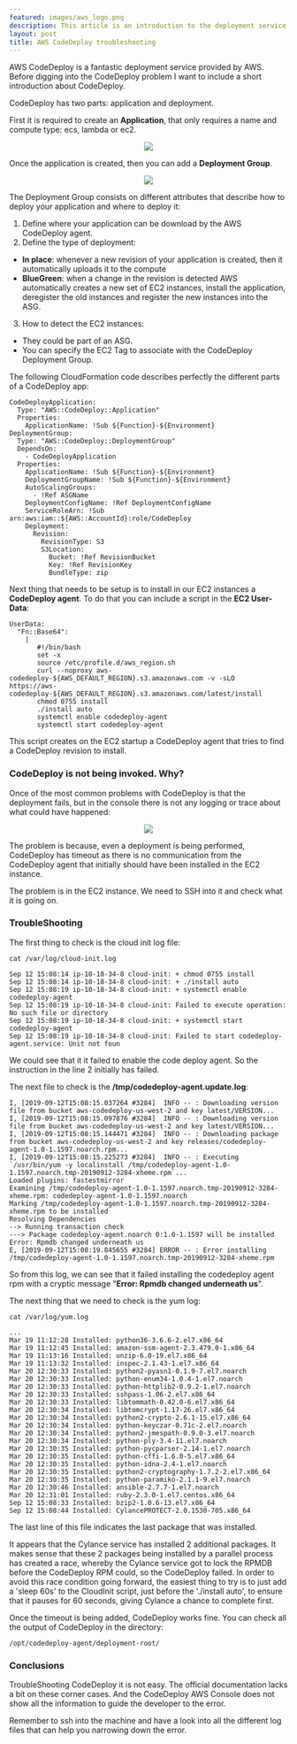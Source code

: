 ```yaml
---
featured: images/aws_logo.png
description: This article is an introduction to the deployment service provided by AWS. After the introduction, we will discuss a real AWS CodeDeploy deployment issue and how to troubleshoot it. 
layout: post
title: AWS CodeDeploy troubleshooting
---
```


AWS CodeDeploy is a fantastic deployment service provided by AWS. Before digging into the CodeDeploy problem I want to include a short introduction about CodeDeploy.

CodeDeploy has two parts: application and deployment.

First it is required to create an **Application**, that only requires a name and compute type: ecs, lambda or ec2.

<center><img src="/assets/images/codedeploy_troubleshoot/create_application.png"/></center>

Once the application is created, then you can add a **Deployment Group**.

<center><img src="/assets/images/codedeploy_troubleshoot/application_details.png"/></center>

The Deployment Group consists on different attributes that describe how to deploy your application and where to deploy it:
1. Define where your application can be download by the AWS CodeDeploy agent.
2. Define the type of deployment:
* **In place**: whenever a new revision of your application is created, then it automatically uploads it to the compute
* **BlueGreen**: when a change in the revision is detected AWS automatically creates a new set of EC2 instances, install the application, deregister the old instances and register the new instances into the ASG.
3. How to detect the EC2 instances:
* They could be part of an ASG.
* You can specify the EC2 Tag to associate with the CodeDeploy Deployment Group.

The following CloudFormation code describes perfectly the different parts of a CodeDeploy app:

```
CodeDeployApplication:
  Type: "AWS::CodeDeploy::Application"
  Properties:
    ApplicationName: !Sub ${Function}-${Environment}
DeploymentGroup:
  Type: "AWS::CodeDeploy::DeploymentGroup"
  DependsOn:
    - CodeDeployApplication
  Properties:
    ApplicationName: !Sub ${Function}-${Environment}
    DeploymentGroupName: !Sub ${Function}-${Environment}
    AutoScalingGroups:
      - !Ref ASGName
    DeploymentConfigName: !Ref DeploymentConfigName
    ServiceRoleArn: !Sub arn:aws:iam::${AWS::AccountId}:role/CodeDeploy
    Deployment:
      Revision:
        RevisionType: S3
        S3Location:
          Bucket: !Ref RevisionBucket
          Key: !Ref RevisionKey
          BundleType: zip
```

Next thing that needs to be setup is to install in our EC2 instances a **CodeDeploy agent**. To do that you can include a script in the **EC2 User-Data**:

```
UserData:
  "Fn::Base64":
    |
       #!/bin/bash
       set -x
       source /etc/profile.d/aws_region.sh
       curl --noproxy aws-codedeploy-${AWS_DEFAULT_REGION}.s3.amazonaws.com -v -sLO  https://aws-codedeploy-${AWS_DEFAULT_REGION}.s3.amazonaws.com/latest/install
       chmod 0755 install
       ./install auto
       systemctl enable codedeploy-agent
       systemctl start codedeploy-agent
```

This script creates on the EC2 startup a CodeDeploy agent that tries to find a CodeDeploy revision to install.


### CodeDeploy is not being invoked. Why?

Once of the most common problems with CodeDeploy is that the deployment fails, but in the console there is not any logging or trace about what could have happened:

<center><img src="/assets/images/codedeploy_troubleshoot/problem.png"/></center>

The problem is because, even a deployment is being performed, CodeDeploy has timeout as there is no communication from the CodeDeploy agent that initially should have been installed in the EC2 instance.

The problem is in the EC2 instance. We need to SSH into it and check what it is going on.

### TroubleShooting

The first thing to check is the cloud init log file:

`cat /var/log/cloud-init.log`

```
Sep 12 15:08:14 ip-10-18-34-8 cloud-init: + chmod 0755 install
Sep 12 15:08:14 ip-10-18-34-8 cloud-init: + ./install auto
Sep 12 15:08:19 ip-10-18-34-8 cloud-init: + systemctl enable codedeploy-agent
Sep 12 15:08:19 ip-10-18-34-8 cloud-init: Failed to execute operation: No such file or directory
Sep 12 15:08:19 ip-10-18-34-8 cloud-init: + systemctl start codedeploy-agent
Sep 12 15:08:19 ip-10-18-34-8 cloud-init: Failed to start codedeploy-agent.service: Unit not foun
```
We could see that it it failed to enable the code deploy agent. So the instruction in the line 2 initially has failed.

The next file to check is the **/tmp/codedeploy-agent.update.log**:

```
I, [2019-09-12T15:08:15.037264 #3284]  INFO -- : Downloading version file from bucket aws-codedeploy-us-west-2 and key latest/VERSION...
I, [2019-09-12T15:08:15.097876 #3284]  INFO -- : Downloading version file from bucket aws-codedeploy-us-west-2 and key latest/VERSION...
I, [2019-09-12T15:08:15.144471 #3284]  INFO -- : Downloading package from bucket aws-codedeploy-us-west-2 and key releases/codedeploy-agent-1.0-1.1597.noarch.rpm...
I, [2019-09-12T15:08:15.225273 #3284]  INFO -- : Executing `/usr/bin/yum -y localinstall /tmp/codedeploy-agent-1.0-1.1597.noarch.tmp-20190912-3284-xheme.rpm`...
Loaded plugins: fastestmirror
Examining /tmp/codedeploy-agent-1.0-1.1597.noarch.tmp-20190912-3284-xheme.rpm: codedeploy-agent-1.0-1.1597.noarch
Marking /tmp/codedeploy-agent-1.0-1.1597.noarch.tmp-20190912-3284-xheme.rpm to be installed
Resolving Dependencies
--> Running transaction check
---> Package codedeploy-agent.noarch 0:1.0-1.1597 will be installed
Error: Rpmdb changed underneath us
E, [2019-09-12T15:08:19.845655 #3284] ERROR -- : Error installing /tmp/codedeploy-agent-1.0-1.1597.noarch.tmp-20190912-3284-xheme.rpm
```

So from this log, we can see that it failed installing the codedeploy agent rpm with a cryptic message "**Error: Rpmdb changed underneath us**".

The next thing that we need to check is the yum log:

`cat /var/log/yum.log`

```
...
Mar 19 11:12:28 Installed: python36-3.6.6-2.el7.x86_64
Mar 19 11:12:45 Installed: amazon-ssm-agent-2.3.479.0-1.x86_64
Mar 19 11:13:16 Installed: unzip-6.0-19.el7.x86_64
Mar 19 11:13:32 Installed: inspec-2.1.43-1.el7.x86_64
Mar 20 12:30:33 Installed: python2-pyasn1-0.1.9-7.el7.noarch
Mar 20 12:30:33 Installed: python-enum34-1.0.4-1.el7.noarch
Mar 20 12:30:33 Installed: python-httplib2-0.9.2-1.el7.noarch
Mar 20 12:30:33 Installed: sshpass-1.06-2.el7.x86_64
Mar 20 12:30:33 Installed: libtommath-0.42.0-6.el7.x86_64
Mar 20 12:30:34 Installed: libtomcrypt-1.17-26.el7.x86_64
Mar 20 12:30:34 Installed: python2-crypto-2.6.1-15.el7.x86_64
Mar 20 12:30:34 Installed: python-keyczar-0.71c-2.el7.noarch
Mar 20 12:30:34 Installed: python2-jmespath-0.9.0-3.el7.noarch
Mar 20 12:30:34 Installed: python-ply-3.4-11.el7.noarch
Mar 20 12:30:35 Installed: python-pycparser-2.14-1.el7.noarch
Mar 20 12:30:35 Installed: python-cffi-1.6.0-5.el7.x86_64
Mar 20 12:30:35 Installed: python-idna-2.4-1.el7.noarch
Mar 20 12:30:35 Installed: python2-cryptography-1.7.2-2.el7.x86_64
Mar 20 12:30:35 Installed: python-paramiko-2.1.1-9.el7.noarch
Mar 20 12:30:46 Installed: ansible-2.7.7-1.el7.noarch
Mar 20 12:31:01 Installed: ruby-2.3.0-1.el7.centos.x86_64
Sep 12 15:08:33 Installed: bzip2-1.0.6-13.el7.x86_64
Sep 12 15:08:44 Installed: CylancePROTECT-2.0.1530-705.x86_64
```

The last line of this file indicates the last package that was installed.

It appears that the Cylance service has installed 2 additional packages. It makes sense that these 2 packages being installed by a parallel process has created a race, whereby the Cylance service got to lock the RPMDB before the CodeDeploy RPM could, so the CodeDeploy failed.  In order to avoid this race condition going forward, the easiest thing to try is to just add a 'sleep 60s' to the CloudInit script, just before the './install auto', to ensure that it pauses for 60 seconds, giving Cylance a chance to complete first.

Once the timeout is being added, CodeDeploy works fine. You can check all the output of CodeDeploy in the directory:

`/opt/codedeploy-agent/deployment-root/`

### Conclusions

TroubleShooting CodeDeploy it is not easy. The official documentation lacks a bit on these corner cases. And the CodeDeploy AWS Console does not show all the information to guide the developer to the error.

Remember to ssh into the machine and have a look into all the different log files that can help you narrowing down the error.
